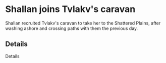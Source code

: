 # Shallan joins Tvlakv's caravan
Shallan recruited Tvlakv's caravan to take her to the Shattered Plains, after washing ashore and crossing paths with them the previous day.

## Details
Details
